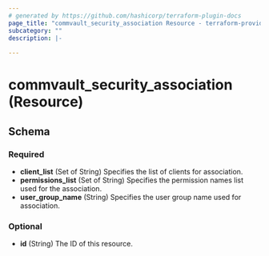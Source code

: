 ```yaml
---
# generated by https://github.com/hashicorp/terraform-plugin-docs
page_title: "commvault_security_association Resource - terraform-provider-commvault"
subcategory: ""
description: |-
  
---
```


# commvault_security_association (Resource)





<!-- schema generated by tfplugindocs -->
## Schema

### Required

- **client_list** (Set of String) Specifies the list of clients for association.
- **permissions_list** (Set of String) Specifies the permission names list used for the association.
- **user_group_name** (String) Specifies the user group name used for association.

### Optional

- **id** (String) The ID of this resource.


